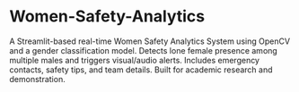 # Women-Safety-Analytics
A Streamlit-based real-time Women Safety Analytics System using OpenCV and a gender classification model. Detects lone female presence among multiple males and triggers visual/audio alerts. Includes emergency contacts, safety tips, and team details. Built for academic research and demonstration.
